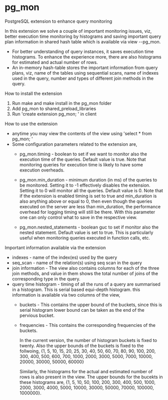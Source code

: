 # pg_mon

PostgreSQL extension to enhance query monitoring

In this extension we solve a couple of important monitoring issues, viz, better
execution time monitoring by histograms and saving important query plan
information in shared hash table which is available via view --pg_mon.

- For better understanding of query instances, it saves execution time
   histograms. To enhance the experience more, there are also histograms for
   estimated and actual number of rows.
- An in-memory hash-table stores the important information from query plans,
   viz, name of the tables using sequential scans, name of indexes used in the
   query, number and types of different join methods in the query.

How to install the extension

1. Run make and make install in the pg_mon folder
2. Add pg_mon to shared_preload_libraries
3. Run 'create extension pg_mon; ' in client

How to use the extension

- anytime you may view the contents of the view using 'select * from pg_mon; '
- Some configuration parameters related to the extension are,
  - pg_mon.timing - boolean to set if we want to monitor also the execution
                     time of the queries. Default value is true. Note that
                     monitoring queries for execution time is likely to have
                     some execution overheads.

  - pg_mon.min_duration - minimum duration (in ms) of the queries to be
                            monitored. Setting it to -1 effectively disables
                            the extension. Setting it to 0 will monitor all the
                            queries. Default value is 0.
                            Note that if the extension is enabled timing is set
                            to true and min_duration is also anything above or
                            equal to  0, then even though the queries executed
                            on the server are less than min_duration,
                            the performance overhead for logging timing will
                            still be there. With this parameter one can only
                            control what to save in the respective view.

  - pg_mon.nested_statements - boolean guc to set if monitor also the nested
                                 statement. Default value is set to true.
                                 This is particularly useful when monitoring
                                 queries executed in function calls, etc.

Important information available via the extension

- indexes - name of the index(es) used by the query
- seq_scan - name of the relation(s) using seq scan in the query
- join information - The view also contains columns for each of the three
                       join methods, and value in them shows the total number
                       of joins of the corresponding type in the query.
- query time histogram - timing of all the runs of a query are summarised in a
                          histogram. This is serial based equi-depth histogram.
                          this information is available via two columns of the view,
  - buckets - This contains the upper bound of the buckets, since this is
                serial histogram lower bound can be taken as the end of the
                pervious bucket.
  - frequencies - This contains the corresponding frequencies of the buckets.

    In the current version, the number of histogram buckets is fixed to twenty.
    Also the upper bounds of the buckets is fixed to the follwoing,
    {1, 5, 10, 15, 20, 25, 30, 40, 50, 60, 70, 80, 90, 100, 200, 300, 400, 500,
    600, 700, 1000, 2000, 3000, 5000, 7000, 10000, 20000, 30000, 50000, 60000}

    Similarly, the histograms for the actual and estimated number of rows is
    also present in the view. The upper bounds for the bucekts in these
    histograms are, {1, 5, 10, 50, 100, 200, 300, 400, 500, 1000, 2000, 3000,
                    4000, 5000, 10000, 30000, 50000, 70000, 100000, 1000000}.
